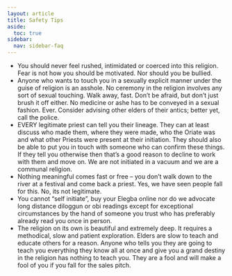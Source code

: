 ```yaml
---
layout: article
title: Safety Tips
aside:
  toc: true
sidebar:
  nav: sidebar-faq
---
```


- You should never feel rushed, intimidated or coerced into this religion. Fear is not how you should be motivated. Nor should you be bullied.
- Anyone who wants to touch you in a sexually explicit manner under the guise of religion is an asshole. No ceremony in the religion involves any sort of sexual touching. Walk away, fast. Don’t be afraid, but don’t just brush it off either. No medicine or ashe has to be conveyed in a sexual fashion. Ever. Consider advising other elders of their antics; better yet, call the police.  
- EVERY legitimate priest can tell you their lineage.  They can at least discuss who made them, where they were made, who the Oriate was and what other Priests were present at their initiation. They should also be able to put you in touch with someone who can confirm these things.  If they tell you otherwise then that’s a good reason to decline to work with them and move on. We are not initiated in a vacuum and we are a communal religion.
- Nothing meaningful comes fast or free – you don’t walk down to the river at a festival and come back a priest. Yes, we have seen people fall for this. No, its not legitimate.
- You cannot “self initiate”, buy your Elegba online nor do we advocate long distance diloggun or obi readings except for exceptional circumstances by the hand of someone you trust who has preferably already read you once in person.
- The religion on its own is beautiful and extremely deep. It requires a methodical, slow and patient exploration. Elders are slow to teach and educate others for a reason.  Anyone who tells you they are going to teach you everything they know all at once and give you a grand destiny in the religion has nothing to teach you. They are a fool and will make a fool of you if you fall for the sales pitch.
